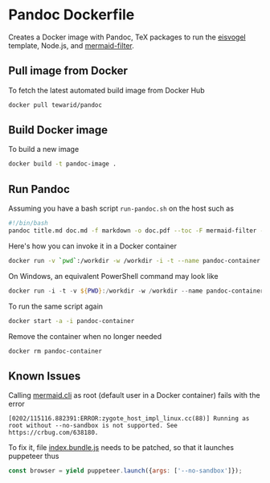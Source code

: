 # Pandoc Dockerfile

Creates a Docker image with Pandoc, TeX packages to run the [eisvogel](https://github.com/Wandmalfarbe/pandoc-latex-template/) template, Node.js, and [mermaid-filter](https://github.com/raghur/mermaid-filter).

## Pull image from Docker

To fetch the latest automated build image from Docker Hub

```bash
docker pull tewarid/pandoc
```

## Build Docker image

To build a new image

```bash
docker build -t pandoc-image .
```

## Run Pandoc

Assuming you have a bash script `run-pandoc.sh` on the host such as

```bash
#!/bin/bash
pandoc title.md doc.md -f markdown -o doc.pdf --toc -F mermaid-filter --template ./eisvogel.tex --variable titlepage=true --variable caption-justification=centering
```

Here's how you can invoke it in a Docker container

```bash
docker run -v `pwd`:/workdir -w /workdir -i -t --name pandoc-container pandoc-image ./run-pandoc.sh
```

On Windows, an equivalent PowerShell command may look like

```powershell
docker run -i -t -v ${PWD}:/workdir -w /workdir --name pandoc-container tewarid/pandoc ./run-pandoc.sh
```

To run the same script again

```bash
docker start -a -i pandoc-container
```

Remove the container when no longer needed

```bash
docker rm pandoc-container
```

## Known Issues

Calling [mermaid.cli](https://github.com/mermaidjs/mermaid.cli) as root (default user in a Docker container) fails with the error

```text
[0202/115116.882391:ERROR:zygote_host_impl_linux.cc(88)] Running as root without --no-sandbox is not supported. See https://crbug.com/638180.
```

To fix it, file [index.bundle.js](index.bundle.js) needs to be patched, so that it launches puppeteer thus

```javascript
const browser = yield puppeteer.launch({args: ['--no-sandbox']});
```
